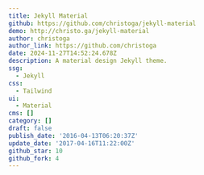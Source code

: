 ```yaml
---
title: Jekyll Material
github: https://github.com/christoga/jekyll-material
demo: http://christo.ga/jekyll-material
author: christoga
author_link: https://github.com/christoga
date: 2024-11-27T14:52:24.678Z
description: A material design Jekyll theme.
ssg:
  - Jekyll
css:
  - Tailwind
ui:
  - Material
cms: []
category: []
draft: false
publish_date: '2016-04-13T06:20:37Z'
update_date: '2017-04-16T11:22:00Z'
github_star: 10
github_fork: 4
---
```

